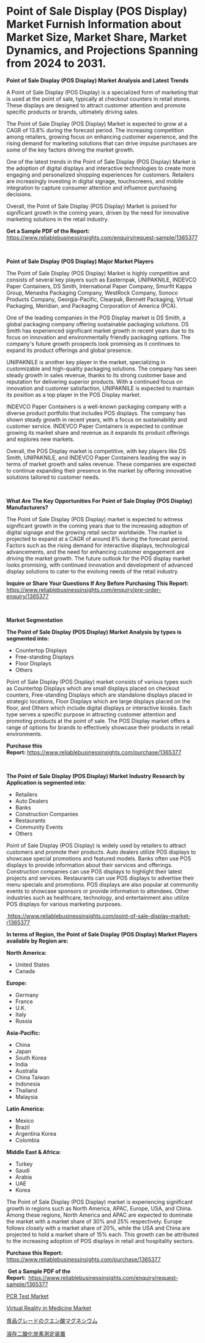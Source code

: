 <p><h1>Point of Sale Display (POS Display) Market Furnish Information about Market Size, Market Share, Market Dynamics, and Projections Spanning from 2024 to 2031.</h1></p><p><strong>Point of Sale Display (POS Display) Market Analysis and Latest Trends</strong></p>
<p><p>A Point of Sale Display (POS Display) is a specialized form of marketing that is used at the point of sale, typically at checkout counters in retail stores. These displays are designed to attract customer attention and promote specific products or brands, ultimately driving sales.</p><p>The Point of Sale Display (POS Display) Market is expected to grow at a CAGR of 13.8% during the forecast period. The increasing competition among retailers, growing focus on enhancing customer experience, and the rising demand for marketing solutions that can drive impulse purchases are some of the key factors driving the market growth.</p><p>One of the latest trends in the Point of Sale Display (POS Display) Market is the adoption of digital displays and interactive technologies to create more engaging and personalized shopping experiences for customers. Retailers are increasingly investing in digital signage, touchscreens, and mobile integration to capture consumer attention and influence purchasing decisions.</p><p>Overall, the Point of Sale Display (POS Display) Market is poised for significant growth in the coming years, driven by the need for innovative marketing solutions in the retail industry.</p></p>
<p><strong>Get a Sample PDF of the Report:&nbsp;</strong> <a href="https://www.reliablebusinessinsights.com/enquiry/request-sample/1365377">https://www.reliablebusinessinsights.com/enquiry/request-sample/1365377</a></p>
<p>&nbsp;</p>
<p><strong>Point of Sale Display (POS Display) Major Market Players</strong></p>
<p><p>The Point of Sale Display (POS Display) Market is highly competitive and consists of several key players such as Easternpak, UNIPAKNILE, INDEVCO Paper Containers, DS Smith, International Paper Company, Smurfit Kappa Group, Menasha Packaging Company, WestRock Company, Sonoco Products Company, Georgia-Pacific, Clearpak, Bennett Packaging, Virtual Packaging, Meridian, and Packaging Corporation of America (PCA).</p><p>One of the leading companies in the POS Display market is DS Smith, a global packaging company offering sustainable packaging solutions. DS Smith has experienced significant market growth in recent years due to its focus on innovation and environmentally friendly packaging options. The company's future growth prospects look promising as it continues to expand its product offerings and global presence.</p><p>UNIPAKNILE is another key player in the market, specializing in customizable and high-quality packaging solutions. The company has seen steady growth in sales revenue, thanks to its strong customer base and reputation for delivering superior products. With a continued focus on innovation and customer satisfaction, UNIPAKNILE is expected to maintain its position as a top player in the POS Display market.</p><p>INDEVCO Paper Containers is a well-known packaging company with a diverse product portfolio that includes POS displays. The company has shown steady growth in recent years, with a focus on sustainability and customer service. INDEVCO Paper Containers is expected to continue growing its market share and revenue as it expands its product offerings and explores new markets.</p><p>Overall, the POS Display market is competitive, with key players like DS Smith, UNIPAKNILE, and INDEVCO Paper Containers leading the way in terms of market growth and sales revenue. These companies are expected to continue expanding their presence in the market by offering innovative solutions tailored to customer needs.</p></p>
<p>&nbsp;</p>
<p><strong>What Are The Key Opportunities For Point of Sale Display (POS Display) Manufacturers?</strong></p>
<p><p>The Point of Sale Display (POS Display) market is expected to witness significant growth in the coming years due to the increasing adoption of digital signage and the growing retail sector worldwide. The market is projected to expand at a CAGR of around 8% during the forecast period. Factors such as the rising demand for interactive displays, technological advancements, and the need for enhancing customer engagement are driving the market growth. The future outlook for the POS display market looks promising, with continued innovation and development of advanced display solutions to cater to the evolving needs of the retail industry.</p></p>
<p><strong>Inquire or Share Your Questions If Any Before Purchasing This Report:</strong> <a href="https://www.reliablebusinessinsights.com/enquiry/pre-order-enquiry/1365377">https://www.reliablebusinessinsights.com/enquiry/pre-order-enquiry/1365377</a></p>
<p>&nbsp;</p>
<p><strong>Market Segmentation</strong></p>
<p><strong>The Point of Sale Display (POS Display) Market Analysis by types is segmented into:</strong></p>
<p><ul><li>Countertop Displays</li><li>Free-standing Displays</li><li>Floor Displays</li><li>Others</li></ul></p>
<p><p>Point of Sale Display (POS Display) market consists of various types such as Countertop Displays which are small displays placed on checkout counters, Free-standing Displays which are standalone displays placed in strategic locations, Floor Displays which are large displays placed on the floor, and Others which include digital displays or interactive kiosks. Each type serves a specific purpose in attracting customer attention and promoting products at the point of sale. The POS Display market offers a range of options for brands to effectively showcase their products in retail environments.</p></p>
<p><strong>Purchase this Report:&nbsp;</strong><a href="https://www.reliablebusinessinsights.com/purchase/1365377">https://www.reliablebusinessinsights.com/purchase/1365377</a></p>
<p>&nbsp;</p>
<p><strong>The Point of Sale Display (POS Display) Market Industry Research by Application is segmented into:</strong></p>
<p><ul><li>Retailers</li><li>Auto Dealers</li><li>Banks</li><li>Construction Companies</li><li>Restaurants</li><li>Community Events</li><li>Others</li></ul></p>
<p><p>Point of Sale Display (POS Display) is widely used by retailers to attract customers and promote their products. Auto dealers utilize POS displays to showcase special promotions and featured models. Banks often use POS displays to provide information about their services and offerings. Construction companies can use POS displays to highlight their latest projects and services. Restaurants can use POS displays to advertise their menu specials and promotions. POS displays are also popular at community events to showcase sponsors or provide information to attendees. Other industries such as healthcare, technology, and entertainment also utilize POS displays for various marketing purposes.</p></p>
<p><a href="https://www.reliablebusinessinsights.com/point-of-sale-display-market-r1365377">&nbsp;https://www.reliablebusinessinsights.com/point-of-sale-display-market-r1365377</a></p>
<p><strong>In terms of Region, the Point of Sale Display (POS Display) Market Players available by Region are:</strong></p>
<p>
    <p> <strong> North America: </strong>
        <ul>
            <li>United States</li>
            <li>Canada</li>
        </ul>
        </p> 
    <p> <strong> Europe: </strong>
        <ul>
            <li>Germany</li>
            <li>France</li>
            <li>U.K.</li>
            <li>Italy</li>
            <li>Russia</li>
        </ul>
        </p> 
    <p> <strong> Asia-Pacific: </strong>
        <ul>
            <li>China</li>
            <li>Japan</li>
            <li>South Korea</li>
            <li>India</li>
            <li>Australia</li>
            <li>China Taiwan</li>
            <li>Indonesia</li>
            <li>Thailand</li>
            <li>Malaysia</li>
        </ul>
        </p> 
    <p> <strong> Latin America: </strong>
        <ul>
            <li>Mexico</li>
            <li>Brazil</li>
            <li>Argentina Korea</li>
            <li>Colombia</li>
        </ul>
        </p> 
    <p> <strong> Middle East & Africa: </strong>
        <ul>
            <li>Turkey</li>
            <li>Saudi</li>
            <li>Arabia</li>
            <li>UAE</li>
            <li>Korea</li>
        </ul>
    </p>
    </p>
<p><p>The Point of Sale Display (POS Display) market is experiencing significant growth in regions such as North America, APAC, Europe, USA, and China. Among these regions, North America and APAC are expected to dominate the market with a market share of 30% and 25% respectively. Europe follows closely with a market share of 20%, while the USA and China are projected to hold a market share of 15% each. This growth can be attributed to the increasing adoption of POS displays in retail and hospitality sectors.</p></p>
<p><strong>Purchase this Report: </strong><a href="https://www.reliablebusinessinsights.com/purchase/1365377">https://www.reliablebusinessinsights.com/purchase/1365377</a></p>
<p>&nbsp;<strong>Get a Sample PDF of the Report:&nbsp;&nbsp;</strong><a href="https://www.reliablebusinessinsights.com/enquiry/request-sample/1365377">https://www.reliablebusinessinsights.com/enquiry/request-sample/1365377</a></p>
<p><strong></strong></p>
<p><p><a href="https://github.com/bushilahore52/Market-Research-Report-List-1/blob/main/pcr-test-market.md">PCR Test Market</a></p><p><a href="https://github.com/khkjaxbn36/Market-Research-Report-List-1/blob/main/virtual-reality-in-medicine-market.md">Virtual Reality in Medicine Market</a></p><p><a href="https://github.com/AdellaPrice2023/Market-Research-Report-List-2/blob/main/1664696177010.md">食品グレードのクエン酸マグネシウム</a></p><p><a href="https://github.com/AbigaleHuel/Market-Research-Report-List-1/blob/main/6004552177011.md">溶存二酸化炭素測定装置</a></p></p>